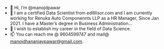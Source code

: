 - 👋 Hi, I’m @manojdpawar
- 👀 I am a certified Data Scientist from edWisor.com and I am currently working for Renuka Auto Componennts LLP as a HR Manager, Since Jan 2021. I have a Master’s degree in Business Administration...
- 💞️ I wish to establish my career in the field of Data Science. 
- 📫 You can reach me @ 9604599747 and mail@ manojdhananjaypawar@gmail.com.

<!---
manojdpawar/manojdpawar is a ✨ special ✨ repository because its `README.md` (this file) appears on your GitHub profile.
You can click the Preview link to take a look at your changes.
--->
